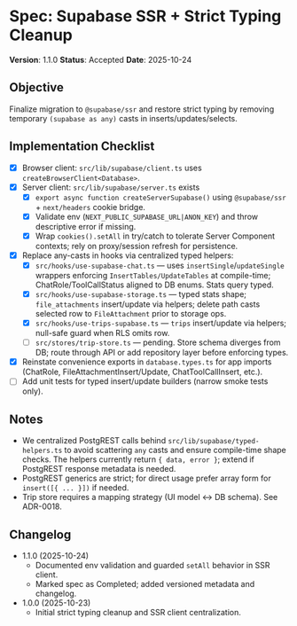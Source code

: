 # Spec: Supabase SSR + Strict Typing Cleanup

**Version**: 1.1.0
**Status**: Accepted
**Date**: 2025-10-24

## Objective

Finalize migration to `@supabase/ssr` and restore strict typing by removing temporary `(supabase as any)` casts in inserts/updates/selects.

## Implementation Checklist

- [x] Browser client: `src/lib/supabase/client.ts` uses `createBrowserClient<Database>`.
- [x] Server client: `src/lib/supabase/server.ts` exists
  - [x] `export async function createServerSupabase()` using `@supabase/ssr` + `next/headers` cookie bridge.
  - [x] Validate env (`NEXT_PUBLIC_SUPABASE_URL|ANON_KEY`) and throw descriptive error if missing.
  - [x] Wrap `cookies().setAll` in try/catch to tolerate Server Component contexts; rely on proxy/session refresh for persistence.
- [x] Replace any-casts in hooks via centralized typed helpers:
  - [x] `src/hooks/use-supabase-chat.ts` — uses `insertSingle`/`updateSingle` wrappers enforcing `InsertTables/UpdateTables` at compile-time; ChatRole/ToolCallStatus aligned to DB enums. Stats query typed.
  - [x] `src/hooks/use-supabase-storage.ts` — typed stats shape; `file_attachments` insert/update via helpers; delete path casts selected row to `FileAttachment` prior to storage ops.
  - [x] `src/hooks/use-trips-supabase.ts` — `trips` insert/update via helpers; null-safe guard when RLS omits row.
  - [ ] `src/stores/trip-store.ts` — pending. Store schema diverges from DB; route through API or add repository layer before enforcing types.
- [x] Reinstate convenience exports in `database.types.ts` for app imports (ChatRole, FileAttachmentInsert/Update, ChatToolCallInsert, etc.).
- [ ] Add unit tests for typed insert/update builders (narrow smoke tests only).

## Notes

- We centralized PostgREST calls behind `src/lib/supabase/typed-helpers.ts` to avoid scattering `any` casts and ensure compile-time shape checks. The helpers currently return `{ data, error }`; extend if PostgREST response metadata is needed.
- PostgREST generics are strict; for direct usage prefer array form for `insert([{ ... }])` if needed.
- Trip store requires a mapping strategy (UI model ↔ DB schema). See ADR-0018.

## Changelog

- 1.1.0 (2025-10-24)
  - Documented env validation and guarded `setAll` behavior in SSR client.
  - Marked spec as Completed; added versioned metadata and changelog.
- 1.0.0 (2025-10-23)
  - Initial strict typing cleanup and SSR client centralization.
